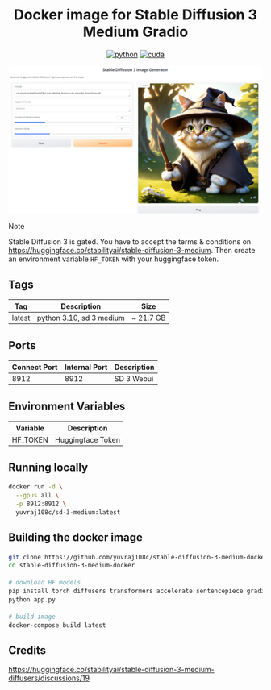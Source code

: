 <div align="center">

# Docker image for Stable Diffusion 3 Medium Gradio

[![python](https://img.shields.io/badge/python-3.10-green)](https://www.python.org/downloads/)
[![cuda](https://img.shields.io/badge/cuda-12.4-green)](https://developer.nvidia.com/cuda-downloads)

<p align="center">
  <img src="assets/banner.PNG" />
</p>
</div>

> [!NOTE]
> Stable Diffusion 3 is gated. You have to accept the terms & conditions on https://huggingface.co/stabilityai/stable-diffusion-3-medium. Then create an environment variable `HF_TOKEN` with your huggingface token.
> 
## Tags
| Tag    | Description              | Size      |
| ------ | ------------------------ | --------- |
| latest | python 3.10, sd 3 medium | ~ 21.7 GB |

## Ports

| Connect Port | Internal Port | Description |
| ------------ | ------------- | ----------- |
| 8912         | 8912          | SD 3 Webui  |

## Environment Variables

| Variable | Description       |
| -------- | ----------------- |
| HF_TOKEN | Huggingface Token |

## Running locally
```bash
docker run -d \
  --gpus all \
  -p 8912:8912 \
  yuvraj108c/sd-3-medium:latest
```

## Building the docker image
```bash
git clone https://github.com/yuvraj108c/stable-diffusion-3-medium-docker
cd stable-diffusion-3-medium-docker

# download HF models
pip install torch diffusers transformers accelerate sentencepiece gradio protobuf
python app.py

# build image
docker-compose build latest
```

## Credits
https://huggingface.co/stabilityai/stable-diffusion-3-medium-diffusers/discussions/19
